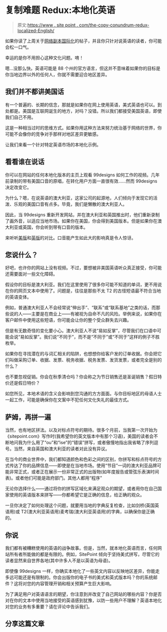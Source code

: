 # 复制难题 Redux:本地化英语

> 原文:[https://www . site point . com/the-copy-conundrum-redux-localized-English/](https://www.sitepoint.com/the-copy-conundrum-redux-localized-english/)

如果你读了上周关于[网络副本国际化](https://www.sitepoint.com/internationalization-the-copy-conundrum/)的帖子，并且你只针对说英语的读者，你可能会松一口气。

幸运的是你不用担心这种文化问题。唷！

嗯…没那么快。英语可能是 88 个州的官方语言，但这并不意味着如果你的目标是你当地边界以外的任何人，你就不需要迎合地区差异。

## 我们并不都讲美国话

有一个普遍的、长期的信念，那就是如果你在网上使用英语，美式英语也可以。到处都是。美国是互联网诞生的地方，对吗？没错。所以我们都接受美国英语，即使我们自己不用。

这是一种相当过时的思维方式。如果你用这种方法来努力统治基于网络的世界，你可能不会像你的竞争对手那样对地区差异更敏感。

让我们来看一个针对特定英语市场的本地化示例。

## 看看谁在说话

你可以在网站的任何本地化版本的主页上观看 99designs 如何工作的视频。几年前录制的带有美国口音的原唱，在转化用户方面一直很有效……然而 99designs 决定改变它。

为什么？嗯，在说英语的澳大利亚，这家公司的起源地，人们倾向于发现它的活泼、乐观的美国口音有点多。毕竟，我们是懒散的澳大利亚人。

因此，当 99designs 重新开发网站，并在澳大利亚和英国推出时，他们重新录制了画外音，以适应当地市场。如果你在美国，你会得到美国版本。但是如果你在澳大利亚或英国，你会听到带有口音的版本。

来听听[美版](http://video.99designs.com/AGENCY99_designs_final_noprice_60_HD-H264_FS.m4v)和[英版](http://video.99designs.com/uk.mp4)的对比。口音能产生如此大的影响真是令人惊讶。

## 您说什么？

好吧，也许你的网站上没有视频。不过，要想被非美国英语听众真正接受，你可能还需要面对一些文化障碍。

假设你的目标是澳大利亚。我们在这里使用了很多你可能不知道的单词，更不用说在你的网页文本中使用了。问题是，往往是那些不太 T2 的古怪短语最不符合当地的英语变体。

例如，普通澳大利亚人不会经常说“伸出手”、“联系”或“联系基地”之类的话，而那些说的人——主要是在商业上——有被视为自命不凡的风险。举例来说，如果你在客户邮件中使用这些短语，你可能会让你的整个受众群失去兴趣。

但是有无数奇怪的变化要小心。澳大利亚人不说“易如反掌”，尽管我们在口语中可能会说“易如反掌”。我们说“不同于”，而不是“不同于”或“不同于”这样的例子不胜枚举。

如果你在寻找潜在的与词汇相关的陷阱，也想想你给客户发的订单收据。你会把它们叫做采购订单、收据、发票、税务收据、税务发票、发货发票，或者完全是别的什么？

也不要忽视促销。你会在秋季清仓吗？你会称之为节日销售还是圣诞销售？假日特价还是假日特价？

如您所见，本地术语的含义会影响到您沟通的方方面面。与你目标地区的母语人士一起工作，可能是确保你在文案中不犯任何文化失礼的最佳方式。

## 萨姆，再拼一遍

当然，也有地区拼法。以及对标点符号的期待。很多个月前，当我第一次开始为《sitepoint.com》写作时(我希望你的英文版本中有那个习语)，美国的读者会不断地问我为什么用了“ou”和“ise”的“错误”拼写，或者傲慢地指出我省略了序列逗号。当然，来自英国和澳大利亚的读者对此没有异议。

在当今的商业世界中，我们都知道颜色和色彩之间的区别，你拼写和标点符号的方式传达了你的品牌信息——即使是在当地市场。使用“节目”一词的澳大利亚品牌可能非常正式，或者正在展示一份非常正式的出版物(如年度报告或管弦乐表演时间表)。或者他们可能是政府部门。其他人都用“程序”

无论你选择什么——通过将你的拼写区域化来满足观众的期望，或者用你在自己国家使用的英语版本来拼写——你都希望它是正确的信息，给正确的观众。

一旦你决定了如何处理这个问题，就要用当地的字典反复检查，比如剑桥(英国英语用)或 T2(澳大利亚英语用)麦考瑞(澳大利亚英语用)的字典，以确保你是正确的。

## 你说

我们都有被糟糕使用的英语的战争故事。但是，当然，就本地化英语而言，任何网站所有者所能做的都是有限的。例如，SitePoint 倾向于坚持美式拼写，尽管它的读者显然来自世界各地(其中许多人不是以英语为母语)。

即使像 99designs 一样，你确实本地化了一些英文内容以反映地区差异，你能走多远可能还是有限制的。你会出版你的电子书的美式和英式版本吗？你的系统邮件？这将对您的内容管理开销和相关预算产生巨大影响。

为了满足用户对英语语言的期望，你注意到并改变了自己网站的哪些内容？你是否对在你的文本中使用当地接受的英语感到犹豫，以防一些用户不理解？英语本地化对您的业务有多重要？请在评论中告诉我们。

## 分享这篇文章